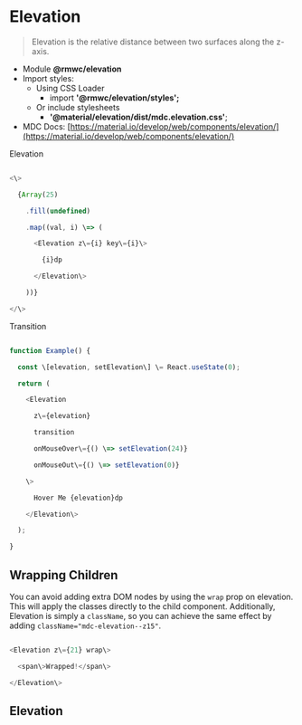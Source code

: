Elevation
=========

> Elevation is the relative distance between two surfaces along the z-axis.

*   Module **@rmwc/elevation**
*   Import styles:
    *   Using CSS Loader
        *   import **'@rmwc/elevation/styles';**
    *   Or include stylesheets
        *   **'@material/elevation/dist/mdc.elevation.css'**;
*   MDC Docs: [https://material.io/develop/web/components/elevation/](https://material.io/develop/web/components/elevation/)

Elevation

```js

<\>

  {Array(25)

    .fill(undefined)

    .map((val, i) \=> (

      <Elevation z\={i} key\={i}\>

        {i}dp

      </Elevation\>

    ))}

</\>


```

Transition

```js

function Example() {

  const \[elevation, setElevation\] \= React.useState(0);

  return (

    <Elevation

      z\={elevation}

      transition

      onMouseOver\={() \=> setElevation(24)}

      onMouseOut\={() \=> setElevation(0)}

    \>

      Hover Me {elevation}dp

    </Elevation\>

  );

}


```

Wrapping Children
-----------------

You can avoid adding extra DOM nodes by using the `wrap` prop on elevation. This will apply the classes directly to the child component. Additionally, Elevation is simply a `className`, so you can achieve the same effect by adding `className="mdc-elevation--z15"`.

```js

<Elevation z\={21} wrap\>

  <span\>Wrapped!</span\>

</Elevation\>


```

Elevation
---------